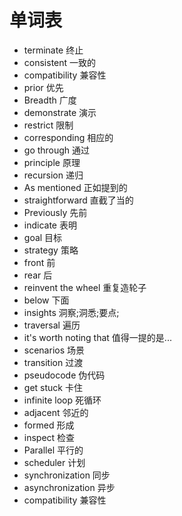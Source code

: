 # 单词表

- terminate 终止
- consistent 一致的
- compatibility 兼容性
- prior 优先
- Breadth 广度
- demonstrate 演示
- restrict 限制
- corresponding 相应的
- go through 通过
- principle 原理
- recursion 递归
- As mentioned 正如提到的
- straightforward 直截了当的
- Previously 先前
- indicate 表明
- goal 目标
- strategy 策略
- front 前
- rear 后
- reinvent the wheel 重复造轮子
- below 下面
- insights 洞察;洞悉;要点;
- traversal 遍历
- it's worth noting that 值得一提的是...
- scenarios 场景
- transition 过渡
- pseudocode 伪代码
- get stuck 卡住
- infinite loop 死循环
- adjacent 邻近的
- formed 形成
- inspect 检查
- Parallel 平行的
- scheduler 计划
- synchronization 同步
- asynchronization 异步
- compatibility 兼容性